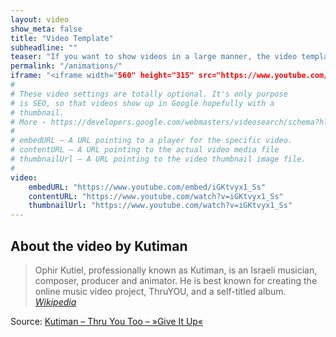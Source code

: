 ```yaml
---
layout: video
show_meta: false
title: "Video Template"
subheadline: ""
teaser: "If you want to show videos in a large manner, the video template is the right choice."
permalink: "/animations/"
iframe: "<iframe width="560" height="315" src="https://www.youtube.com/embed/iGKtvyx1_Ss" frameborder="0" allowfullscreen></iframe>"
#
# These video settings are totally optional. It's only purpose
# is SEO, so that videos show up in Google hopefully with a 
# thumbnail.
# More › https://developers.google.com/webmasters/videosearch/schema?hl=en&rd=1
#
# embedURL – A URL pointing to a player for the specific video.
# contentURL – A URL pointing to the actual video media file
# thumbnailUrl – A URL pointing to the video thumbnail image file.
#
video:
    embedURL: "https://www.youtube.com/embed/iGKtvyx1_Ss"
    contentURL: "https://www.youtube.com/watch?v=iGKtvyx1_Ss"
    thumbnailUrl: "https://www.youtube.com/watch?v=iGKtvyx1_Ss"
---
```

<!--more-->

## About the video by Kutiman

> Ophir Kutiel, professionally known as Kutiman, is an Israeli musician, composer, producer and animator. He is best known for creating the online music video project, ThruYOU, and a self-titled album. <cite>[Wikipedia](http://en.wikipedia.org/wiki/Kutiman)</cite>



Source: [Kutiman – Thru You Too – »Give It Up«](https://www.youtube.com/watch?v=iGKtvyx1_Ss)
